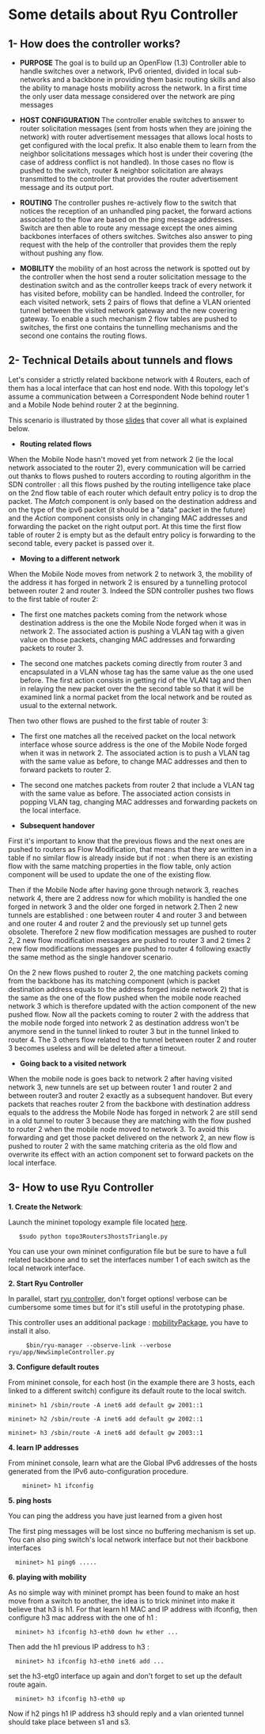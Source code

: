 Some details about Ryu Controller 
=================================

1- How does the controller works? 
---------------------------------

* **PURPOSE** The goal is to build up an OpenFlow (1.3) Controller
 able to handle switches over a network, IPv6 oriented, divided in
 local sub-networks and a backbone in providing them basic routing
 skills and also the ability to manage hosts mobility across the
 network.  In a first time the only user data message considered over
 the network are ping messages

* **HOST CONFIGURATION** The controller enable switches to answer to
 router solicitation messages (sent from hosts when they are joining
 the network) with router advertisement messages that allows local
 hosts to get configured with the local prefix. It also enable them to
 learn from the neighbor solicitations messages which host is under
 their covering (the case of address conflict is not handled). In
 those cases no flow is pushed to the switch, router & neighbor
 solicitation are always transmitted to the controller that provides
 the router advertisement message and its output port.

* **ROUTING** The controller pushes re-actively flow to the switch
 that notices the reception of an unhandled ping packet, the forward
 actions associated to the flow are based on the ping message
 addresses. Switch are then able to route any message except the ones
 aiming backbones interfaces of others switches. Switches also answer
 to ping request with the help of the controller that provides them
 the reply without pushing any flow.

* **MOBILITY** the mobility of an host across the network is spotted
 out by the controller when the host send a router solicitation
 message to the destination switch and as the controller keeps track
 of every network it has visited before, mobility can be
 handled. Indeed the controller, for each visited network, sets 2 pairs
 of flows that define a VLAN oriented tunnel between the visited
 network gateway and the new covering gateway.  To enable a such
 mechanism 2 flow tables are pushed to switches, the first one contains
 the tunnelling mechanisms and the second one contains the routing
 flows.

2- Technical Details about tunnels and flows
--------------------------------------------

Let's consider a strictly related backbone network with 4 Routers,
each of them has a local interface that can host end node.  With this
topology let's assume a communication between a Correspondent Node
behind router 1 and a Mobile Node behind router 2 at the beginning.

This scenario is illustrated by those [slides](https://github.com/lucascrx/EURECOM_SDN_assistance_DMM/tree/master/SDN_Controler/Ryu_framework/slides.pdf)
that cover all what is explained below.

* **Routing related flows**

When the Mobile Node hasn't moved yet from network 2 (ie the local
network associated to the router 2), every communication will be
carried out thanks to flows pushed to routers according to routing
algorithm in the SDN controller : all this flows pushed by the routing
intelligence take place on the 2nd flow table of each router which
default entry policy is to drop the packet. The *Match* component is
only based on the destination address and on the type of the ipv6
packet (it should be a "data" packet in the future) and the *Action*
component consists only in changing MAC addresses and forwarding the
packet on the right output port.  At this time the first flow table of
router 2 is empty but as the default entry policy is forwarding to the
second table, every packet is passed over it.

* **Moving to a different network**

When the Mobile Node moves from network 2 to network 3, the mobility
of the address it has forged in network 2 is ensured by a tunnelling
protocol between router 2 and router 3. Indeed the SDN controller
pushes two flows to the first table of router 2:

  * The first one matches packets coming from the network whose
  destination address is the one the Mobile Node forged when it was in
  network 2. The associated action is pushing a VLAN tag with a given
  value on those packets, changing MAC addresses and forwarding
  packets to router 3.

  * The second one matches packets coming directly from router 3 and
  encapsulated in a VLAN whose tag has the same value as the one used
  before. The first action consists in getting rid of the VLAN tag and
  then in relaying the new packet over the the second table so that it
  will be examined link a normal packet from the local network and be
  routed as usual to the external network.

Then two other flows are pushed to the first table of router 3:

  * The first one matches all the received packet on the local network
  interface whose source address is the one of the Mobile Node forged
  when it was in network 2. The associated action is to push a VLAN
  tag with the same value as before, to change MAC addresses and then
  to forward packets to router 2.

  * The second one matches packets from router 2 that include a VLAN
  tag with the same value as before. The associated action consists in
  popping VLAN tag, changing MAC addresses and forwarding packets on
  the local interface.

* **Subsequent handover** 

First it's important to know that the previous flows and the next ones
are pushed to routers as Flow Modification, that means that they are
written in a table if no similar flow is already inside but if not :
when there is an existing flow with the same matching properties in
the flow table, only action component will be used to update the one
of the existing flow.

Then if the Mobile Node after having gone through network 3, reaches
network 4, there are 2 address now for which mobility is handled the
one forged in network 3 and the older one forged in network 2.Then 2
new tunnels are established : one between router 4 and router 3 and
between and one router 4 and router 2 and the previously set up tunnel gets
obsolete. Therefore 2 new flow modification messages are pushed to
router 2, 2 new flow modification messages are pushed to router 3 and
2 times 2 new flow modifications messages are pushed to router 4
following exactly the same method as the single handover scenario.

On the 2 new flows pushed to router 2, the one matching packets coming
from the backbone has its matching component (which is packet
destination address equals to the address forged inside network 2)
that is the same as the one of the flow pushed when the mobile node
reached network 3 which is therefore updated with the action component
of the new pushed flow. Now all the packets coming to router 2 with
the address that the mobile node forged into network 2 as destination
address won't be anymore send in the tunnel linked to router 3 but in
the tunnel linked to router 4. The 3 others flow related to the tunnel
between router 2 and router 3 becomes useless and will be deleted
after a timeout.

* **Going back to a visited network**

When the mobile node is goes back to network 2 after having visited
network 3, new tunnels are set up between router 1 and router 2 and
between router3 and router 2 exactly as a subsequent handover. But
every packets that reaches router 2 from the backbone with destination
address equals to the address the Mobile Node has forged in network 2
are still send in a old tunnel to router 3 because they are matching
with the flow pushed to router 2 when the mobile node moved to network
3. To avoid this forwarding and get those packet delivered on the
network 2, an new flow is pushed to router 2 with the same matching
criteria as the old flow and overwrite its effect with an action
component set to forward packets on the local interface.

3- How to use Ryu Controller
----------------------------

**1. Create the Network**:

Launch the mininet topology example file located [here](https://github.com/lucascrx/EURECOM_SDN_assistance_DMM/blob/master/SDN_Controler/Topologies/topo3Routers3hostsTriangle.py).

       $sudo python topo3Routers3hostsTriangle.py

You can use your own mininet configuration file but be sure to have a
full related backbone and to set the interfaces number 1 of each
switch as the local network interface.


**2. Start Ryu Controller**

In parallel, start [ryu controller](https://github.com/lucascrx/EURECOM_SDN_assistance_DMM/blob/master/SDN_Controler/Ryu_framework/NewSimpleController.py),
don't forget options!  verbose can be cumbersome some times but for
it's still useful in the prototyping phase.
 
This controller uses an additional package :
[mobilityPackage](https://github.com/lucascrx/EURECOM_SDN_assistance_DMM/tree/master/SDN_Controler/Ryu_framework/mobilityPackage),
you have to install it also.

    	 $bin/ryu-manager --observe-link --verbose ryu/app/NewSimpleController.py

**3. Configure default routes** 

From mininet console, for each host (in the example there are 3 hosts,
each linked to a different switch) configure its default route to the
local switch.

	mininet> h1 /sbin/route -A inet6 add default gw 2001::1
	
	mininet> h2 /sbin/route -A inet6 add default gw 2002::1

	mininet> h3 /sbin/route -A inet6 add default gw 2003::1

**4. learn IP addresses**

From mininet console, learn what are the Global IPv6 addresses of the
hosts generated from the IPv6 auto-configuration procedure.

      	mininet> h1 ifconfig

**5. ping hosts** 

You can ping the address you have just learned from a given host

The first ping messages will be lost since no buffering mechanism is
set up. You can also ping switch's local network interface but not
their backbone interfaces

      mininet> h1 ping6 ..... 

**6. playing with mobility**

As no simple way with mininet prompt has been found to make an host
move from a switch to another, the idea is to trick mininet into make
it believe that h3 is h1. For that learn h1 MAC and IP address with
ifconfig, then configure h3 mac address with the one of h1 :
	  
      mininet> h3 ifconfig h3-eth0 down hw ether ... 

Then add the h1 previous IP address to h3 :

      mininet> h3 ifconfig h3-eth0 inet6 add ... 

set the h3-etg0 interface up again and don't forget to set up the
default route again.

      mininet> h3 ifconfig h3-eth0 up

Now if h2 pings h1 IP address h3 should reply and a vlan oriented
tunnel should take place between s1 and s3.